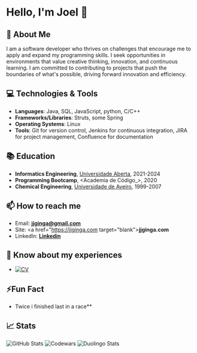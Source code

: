 # Hello, I'm Joel 👋

## 🌟 About Me
I am a software developer who thrives on challenges that encourage me to apply and expand my programming skills. I seek opportunities in environments that value creative thinking, innovation, and continuous learning. I am committed to contributing to projects that push the boundaries of what's possible, driving forward innovation and efficiency.

## 💻 Technologies & Tools
- **Languages**: Java, SQL, JavaScript, python, C/C++
- **Frameworks/Libraries**: Struts, some Spring
- **Operating Systems**: Linux
- **Tools**:  Git for version control, Jenkins for continuous integration, JIRA for project management, Confluence for documentation



## 📚 Education
- **Informatics Engineering**, [Universidade Aberta](https://guiadoscursos.uab.pt/cursos/licenciatura-em-engenharia-informatica/?lang=en), 2021-2024
- **Programming Bootcamp**, <Academia de Código_>, 2020
- **Chemical Engineering**, [Universidade de Aveiro](https://www.ua.pt/en/), 1999-2007

## 📫 How to reach me
- Email: **jjginga@gmail.com**
- Site: <a href="https://jjginga.com target="blank">**jjginga.com**</a>
- LinkedIn: <a href="https://linkedin.com/in/jjginga" target="blank">**Linkedin**</a>

## 📄 Know about my experiences
- [![CV](https://img.shields.io/static/v1?label=CV&message=View%20My%20CV&color=blue)](https://jjginga.com/assets/pdf/cv_JJGinga_en.pdf)


## ⚡Fun Fact
- Twice i finished last in a race**

## 📈 Stats
![GitHub Stats](https://github-readme-stats.vercel.app/api?username=jjginga&show_icons=true&theme=radical)
![Codewars](https://github.r2v.ch/codewars?user=jjginga&stroke=COLOR)
![Duolingo Stats](https://duolingo-stats-card.vercel.app/api?id=383348141)
